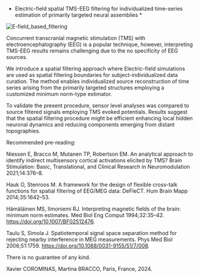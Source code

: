 * Electric-field spatial TMS-EEG filtering for individualized time-series estimation of primarily targeted neural assemblies *

![E-field_based_filtering](https://github.com/user-attachments/assets/fbe49df2-44b3-4232-a213-839d321503f4)


Concurrent transcranial magnetic stimulation (TMS)  with electroencephalography (EEG) is a popular technique,
however, interpreting TMS-EEG results remains challenging due to the no specificity of EEG sources.

We introduce a spatial filtering approach where Electric-field simulations are used as spatial filtering boundaries for subject-individualized data curation.
The method enables individualized source reconstruction of time series arising from the primarily targeted structures employing a customized minimum norm-type estimator.

To validate the present procedure, sensor level analyses was compared to source filtered signals employing TMS evoked potentials. 
Results suggest that the spatial filtering procedure might be efficient enhancing local hidden neuronal dynamics and reducing components emerging from distant topographies. 




Recommended pre-reading: 

Niessen E, Bracco M, Mutanen TP, Robertson EM. An analytical approach to identify indirect multisensory cortical activations elicited by TMS? Brain Stimulation: Basic, Translational, and Clinical Research in Neuromodulation 2021;14:376–8.

Hauk O, Stenroos M. A framework for the design of flexible cross-talk functions for spatial filtering of EEG/MEG data: DeFleCT. Hum Brain Mapp 2014;35:1642–53.

Hämäläinen MS, Ilmoniemi RJ. Interpreting magnetic fields of the brain: minimum norm estimates. Med Biol Eng Comput 1994;32:35–42. https://doi.org/10.1007/BF02512476.

Taulu S, Simola J. Spatiotemporal signal space separation method for rejecting nearby interference in MEG measurements. Phys Med Biol 2006;51:1759. https://doi.org/10.1088/0031-9155/51/7/008.


There is no guarantee of any kind.

Xavier COROMINAS,
Martina BRACCO,
Paris, France, 2024.
